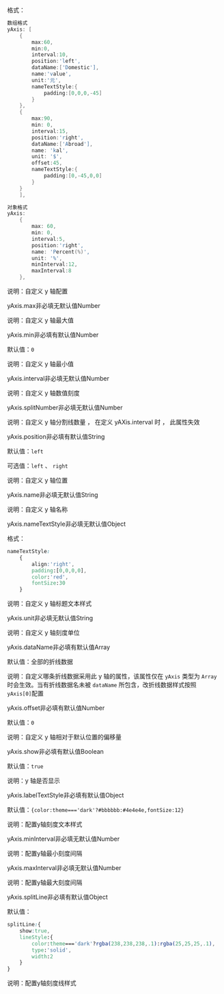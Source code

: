 格式：

```d
数组格式
yAxis: [
    {
        max:60,
        min:0,
        interval:10,
        position:'left',
        dataName:['Domestic'],
        name:'value',
        unit:'元',
        nameTextStyle:{
            padding:[0,0,0,-45]
        }
    },
    {
        max:90,
        min: 0,
        interval:15,
        position:'right',
        dataName:['Abroad'],
        name: 'kal',
        unit: '$',
        offset:45,
        nameTextStyle:{
            padding:[0,-45,0,0]
        }
    }
    ],
```

```d
对象格式
yAxis:
    {
        max: 60,
        min: 0,
        interval:5,
        position:'right',
        name: 'Percent(%)',
        unit: '%',
        minInterval:12,
        maxInterval:8
    },
```

说明：自定义 y 轴配置

<p class='ev_expand_title'>yAxis.max<span class='ev_expand_required'>非必填</span><span class='ev_expand_defaults'>无默认值</span><span class='ev_expand_type'>Number</span>

<p class='ev_expand_introduce'>说明：自定义 y 轴最大值

<p class='ev_expand_title'>yAxis.min<span class='ev_expand_required'>非必填</span><span class='ev_expand_defaults'>有默认值</span><span class='ev_expand_type'>Number</span>

<p class='ev_expand_introduce'>默认值：<code>0</code>

<p class='ev_expand_introduce'>说明：自定义 y 轴最小值

<p class='ev_expand_title'>yAxis.interval<span class='ev_expand_required'>非必填</span><span class='ev_expand_defaults'>无默认值</span><span class='ev_expand_type'>Number</span>

<p class='ev_expand_introduce'>说明：自定义 y 轴数值刻度

<p class='ev_expand_title'>yAxis.splitNumber<span class='ev_expand_required'>非必填</span><span class='ev_expand_defaults'>无默认值</span><span class='ev_expand_type'>Number</span>

<p class='ev_expand_introduce'>说明：自定义 y 轴分割线数量 ， 在定义 yAXis.interval 时 ， 此属性失效

<p class='ev_expand_title'>yAxis.position<span class='ev_expand_required'>非必填</span><span class='ev_expand_defaults'>有默认值</span><span class='ev_expand_type'>String</span>

<p class='ev_expand_introduce'>默认值：<code>left</code>

<p class='ev_expand_introduce'>可选值：<code>left</code> 、 <code>right</code>

<p class='ev_expand_introduce'>说明：自定义 y 轴位置

<p class='ev_expand_title'>yAxis.name<span class='ev_expand_required'>非必填</span><span class='ev_expand_defaults'>无默认值</span><span class='ev_expand_type'>String</span>

<p class='ev_expand_introduce'>说明：自定义 y 轴名称

<p class='ev_expand_title'>yAxis.nameTextStyle<span class='ev_expand_required'>非必填</span><span class='ev_expand_defaults'>无默认值</span><span class='ev_expand_type'>Object</span>

<p class='ev_expand_introduce'>格式：

```css
nameTextStyle:
    {
        align:'right',
        padding:[0,0,0,0],
        color:'red',
        fontSize:30
    }
```

<p class='ev_expand_introduce'>说明：自定义 y 轴标题文本样式

<p class='ev_expand_title'>yAxis.unit<span class='ev_expand_required'>非必填</span><span class='ev_expand_defaults'>无默认值</span><span class='ev_expand_type'>String</span>

<p class='ev_expand_introduce'>说明：自定义 y 轴刻度单位

<p class='ev_expand_title'>yAxis.dataName<span class='ev_expand_required'>非必填</span><span class='ev_expand_defaults'>有默认值</span><span class='ev_expand_type'>Array</span>

<p class='ev_expand_introduce'>默认值：全部的折线数据

<p class='ev_expand_introduce'>说明：自定义哪条折线数据采用此 y 轴的属性，该属性仅在 <code>yAxis</code> 类型为 <code>Array</code> 时会生效。当有折线数据名未被 <code>dataName</code> 所包含，改折线数据样式按照 <code>yAxis[0]</code>配置

<p class='ev_expand_title'>yAxis.offset<span class='ev_expand_required'>非必填</span><span class='ev_expand_defaults'>有默认值</span><span class='ev_expand_type'>Number</span>

<p class='ev_expand_introduce'>默认值：<code>0</code>

<p class='ev_expand_introduce'>说明：自定义 y 轴相对于默认位置的偏移量

<p class='ev_expand_title'>yAxis.show<span class='ev_expand_required'>非必填</span><span class='ev_expand_defaults'>有默认值</span><span class='ev_expand_type'>Boolean</span>

<p class='ev_expand_introduce'>默认值：<code>true</code>

<p class='ev_expand_introduce'>说明：y 轴是否显示

<p class='ev_expand_title'>yAxis.labelTextStyle<span class='ev_expand_required'>非必填</span><span class='ev_expand_defaults'>有默认值</span><span class='ev_expand_type'>Object</span>

<p class='ev_expand_introduce'>默认值：<code>{color:theme==='dark'?#bbbbbb:#4e4e4e,fontSize:12}</code>

<p class='ev_expand_introduce'>说明：配置y轴刻度文本样式

<p class='ev_expand_title'>yAxis.minInterval<span class='ev_expand_required'>非必填</span><span class='ev_expand_defaults'>无默认值</span><span class='ev_expand_type'>Number</span>

<p class='ev_expand_introduce'>说明：配置y轴最小刻度间隔

<p class='ev_expand_title'>yAxis.maxInterval<span class='ev_expand_required'>非必填</span><span class='ev_expand_defaults'>无默认值</span><span class='ev_expand_type'>Number</span>

<p class='ev_expand_introduce'>说明：配置y轴最大刻度间隔

<p class='ev_expand_title'>yAxis.splitLine<span class='ev_expand_required'>非必填</span><span class='ev_expand_defaults'>有默认值</span><span class='ev_expand_type'>Object</span>

<p class='ev_expand_introduce'>默认值：

```css
splitLine:{
    show:true,
    lineStyle:{
        color:theme==='dark'?rgba(238,238,238,.1):rgba(25,25,25,.1),
        type:'solid',
        width:2
    }
}
```

<p class='ev_expand_introduce'>说明：配置y轴刻度线样式
